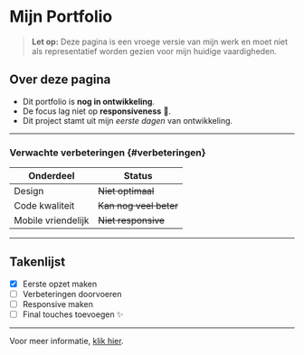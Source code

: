# Mijn Portfolio

> **Let op:** Deze pagina is een vroege versie van mijn werk en moet niet als representatief worden gezien voor mijn huidige vaardigheden.

## Over deze pagina

- Dit portfolio is **nog in ontwikkeling**.
- De focus lag niet op **responsiveness** 📱.
- Dit project stamt uit mijn *eerste dagen* van ontwikkeling.

---

### Verwachte verbeteringen {#verbeteringen}

| Onderdeel | Status |
| -------- | -------- |
| Design | ~~Niet optimaal~~ |
| Code kwaliteit | ~~Kan nog veel beter~~ |
| Mobile vriendelijk | ~~Niet responsive~~ |

---

## Takenlijst

- [x] Eerste opzet maken
- [ ] Verbeteringen doorvoeren
- [ ] Responsive maken
- [ ] Final touches toevoegen ✨

---

Voor meer informatie, [klik hier](https://www.gwenr.be).  
